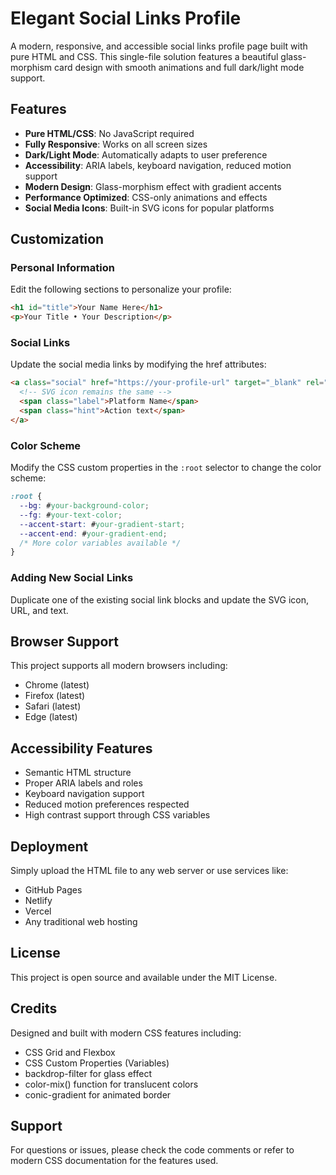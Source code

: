 # Elegant Social Links Profile

A modern, responsive, and accessible social links profile page built with pure HTML and CSS. This single-file solution features a beautiful glass-morphism card design with smooth animations and full dark/light mode support.

## Features

- **Pure HTML/CSS**: No JavaScript required
- **Fully Responsive**: Works on all screen sizes
- **Dark/Light Mode**: Automatically adapts to user preference
- **Accessibility**: ARIA labels, keyboard navigation, reduced motion support
- **Modern Design**: Glass-morphism effect with gradient accents
- **Performance Optimized**: CSS-only animations and effects
- **Social Media Icons**: Built-in SVG icons for popular platforms

## Customization

### Personal Information
Edit the following sections to personalize your profile:
```html
<h1 id="title">Your Name Here</h1>
<p>Your Title • Your Description</p>
```

### Social Links
Update the social media links by modifying the href attributes:
```html
<a class="social" href="https://your-profile-url" target="_blank" rel="noopener noreferrer" aria-label="Platform name">
  <!-- SVG icon remains the same -->
  <span class="label">Platform Name</span>
  <span class="hint">Action text</span>
</a>
```

### Color Scheme
Modify the CSS custom properties in the `:root` selector to change the color scheme:
```css
:root {
  --bg: #your-background-color;
  --fg: #your-text-color;
  --accent-start: #your-gradient-start;
  --accent-end: #your-gradient-end;
  /* More color variables available */
}
```

### Adding New Social Links
Duplicate one of the existing social link blocks and update the SVG icon, URL, and text.

## Browser Support

This project supports all modern browsers including:
- Chrome (latest)
- Firefox (latest)
- Safari (latest)
- Edge (latest)

## Accessibility Features

- Semantic HTML structure
- Proper ARIA labels and roles
- Keyboard navigation support
- Reduced motion preferences respected
- High contrast support through CSS variables

## Deployment

Simply upload the HTML file to any web server or use services like:
- GitHub Pages
- Netlify
- Vercel
- Any traditional web hosting

## License

This project is open source and available under the MIT License.

## Credits

Designed and built with modern CSS features including:
- CSS Grid and Flexbox
- CSS Custom Properties (Variables)
- backdrop-filter for glass effect
- color-mix() function for translucent colors
- conic-gradient for animated border

## Support

For questions or issues, please check the code comments or refer to modern CSS documentation for the features used.
